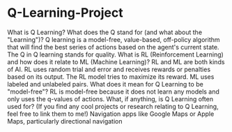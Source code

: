 # Q-Learning-Project
What is Q Learning? What does the Q stand for (and what about the "Learning")?
Q learning is a model-free, value-based, off-policy algorithm that will find the best series of actions based on the agent's current state. The Q in Q learning stands for quality.
What is RL (Reinforcement Learning) and how does it relate to ML (Machine Learning)?
RL and ML are both kinds of AI. RL uses random trial and error and receives rewards or penalties based on its output. The RL model tries to maximize its reward. ML uses labeled and unlabeled pairs.
What does it mean for Q Learning to be "model-free"?
RL is model-free because it does not learn any models and only uses the q-values of actions.
What, if anything, is Q Learning often used for? (If you find any cool projects or research relating to Q Learning, feel free to link them to me!)
Navigation apps like Google Maps or Apple Maps, particularly directional navigation
 

